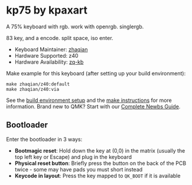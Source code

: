 # kp75 by kpaxart

A 75% keyboard with rgb. work with openrgb. singlergb.

83 key, and a encode. split space, iso enter.

* Keyboard Maintainer: [zhaqian](https://github.com/zhaqian12)
* Hardware Supported: z40
* Hardware Availability: [zq-kb](https://github.com/zhaqian12/ZQ-Keyboard)

Make example for this keyboard (after setting up your build environment):

    make zhaqian/z40:default
    make zhaqian/z40:via

See the [build environment setup](https://docs.qmk.fm/#/getting_started_build_tools) and the [make instructions](https://docs.qmk.fm/#/getting_started_make_guide) for more information. Brand new to QMK? Start with our [Complete Newbs Guide](https://docs.qmk.fm/#/newbs).
 
## Bootloader

Enter the bootloader in 3 ways:

* **Bootmagic reset**: Hold down the key at (0,0) in the matrix (usually the top left key or Escape) and plug in the keyboard
* **Physical reset button**: Briefly press the button on the back of the PCB twice - some may have pads you must short instead
* **Keycode in layout**: Press the key mapped to `QK_BOOT` if it is available
